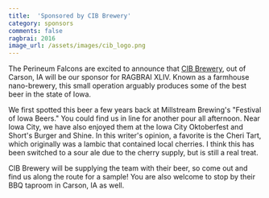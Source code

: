 ```yaml
---
title:  'Sponsored by CIB Brewery'
category: sponsors
comments: false
ragbrai: 2016
image_url: /assets/images/cib_logo.png
---
```

The Perineum Falcons are excited to announce that [CIB Brewery](http://cibbrewery.com/), out of Carson, IA will be our sponsor for RAGBRAI XLIV. Known as a farmhouse nano-brewery, this small operation arguably produces some of the best beer in the state of Iowa.

We first spotted this beer a few years back at Millstream Brewing's "Festival of Iowa Beers." You could find us in line for another pour all afternoon. Near Iowa City, we have also enjoyed them at the Iowa City Oktoberfest and Short's Burger and Shine. In this writer's opinion, a favorite is the Cheri Tart, which originally was a lambic that contained local cherries. I think this has been switched to a sour ale due to the cherry supply, but is still a real treat.

CIB Brewery will be supplying the team with their beer, so come out and find us along the route for a sample! You are also welcome to stop by their BBQ taproom in Carson, IA as well.
